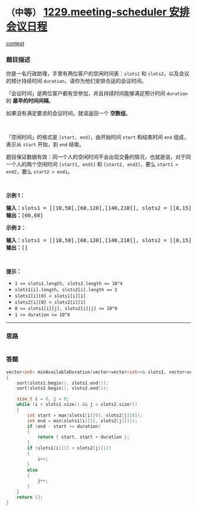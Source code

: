 # `（中等）` [1229.meeting-scheduler 安排会议日程](https://leetcode-cn.com/problems/meeting-scheduler/)

[contest](https://leetcode-cn.com/contest/biweekly-contest-11/problems/meeting-scheduler/)

### 题目描述
<p>你是一名行政助理，手里有两位客户的空闲时间表：<code>slots1</code> 和 <code>slots2</code>，以及会议的预计持续时间&nbsp;<code>duration</code>，请你为他们安排合适的会议时间。</p>
<p>「会议时间」是两位客户都有空参加，并且持续时间能够满足预计时间&nbsp;<code>duration</code> 的 <strong>最早的时间间隔</strong>。</p>
<p>如果没有满足要求的会议时间，就请返回一个 <strong>空数组</strong>。</p>
<p>&nbsp;</p>
<p>「空闲时间」的格式是&nbsp;<code>[start, end]</code>，由开始时间&nbsp;<code>start</code>&nbsp;和结束时间&nbsp;<code>end</code>&nbsp;组成，表示从&nbsp;<code>start</code>&nbsp;开始，到 <code>end</code>&nbsp;结束。&nbsp;</p>
<p>题目保证数据有效：同一个人的空闲时间不会出现交叠的情况，也就是说，对于同一个人的两个空闲时间&nbsp;<code>[start1, end1]</code>&nbsp;和&nbsp;<code>[start2, end2]</code>，要么&nbsp;<code>start1 &gt; end2</code>，要么&nbsp;<code>start2 &gt; end1</code>。</p>
<p>&nbsp;</p>
<p><strong>示例 1：</strong></p>
<pre><strong>输入：</strong>slots1 = [[10,50],[60,120],[140,210]], slots2 = [[0,15],[60,70]], duration = 8
<strong>输出：</strong>[60,68]
</pre>

<p><strong>示例 2：</strong></p>
<pre><strong>输入：</strong>slots1 = [[10,50],[60,120],[140,210]], slots2 = [[0,15],[60,70]], duration = 12
<strong>输出：</strong>[]
</pre>

<p>&nbsp;</p>
<p><strong>提示：</strong></p>
<ul>
	<li><code>1 &lt;= slots1.length, slots2.length &lt;= 10^4</code></li>
	<li><code>slots1[i].length, slots2[i].length == 2</code></li>
	<li><code>slots1[i][0] &lt; slots1[i][1]</code></li>
	<li><code>slots2[i][0] &lt; slots2[i][1]</code></li>
	<li><code>0 &lt;= slots1[i][j], slots2[i][j] &lt;= 10^9</code></li>
	<li><code>1 &lt;= duration &lt;= 10^6&nbsp;</code></li>
</ul>

---
### 思路
```

```



### 答题
``` C++
vector<int> minAvailableDuration(vector<vector<int>>& slots1, vector<vector<int>>& slots2, int duration) 
{
	sort(slots1.begin(), slots1.end());
	sort(slots2.begin(), slots2.end());

	size_t i = 0, j = 0;
	while (i < slots1.size() && j < slots2.size())
	{
		int start = max(slots1[i][0], slots2[j][0]);
		int end = min(slots1[i][1], slots2[j][1]);
		if (end - start >= duration)
		{
			return { start, start + duration };
		}
		if (slots1[i][1] < slots2[j][1])
		{
			i++;
		}
		else
		{
			j++;
		}
	}
	return {};
}
```




